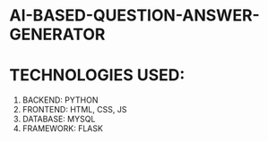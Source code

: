 # AI-BASED-QUESTION-ANSWER-GENERATOR

# TECHNOLOGIES USED:
1)	BACKEND: PYTHON
2)	FRONTEND: HTML, CSS, JS
3)	DATABASE: MYSQL
4)	FRAMEWORK: FLASK
